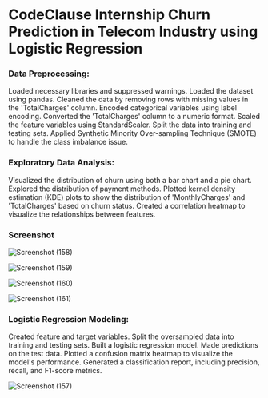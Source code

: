 # CodeClause Internship Churn Prediction in Telecom Industry using Logistic Regression
### Data Preprocessing:
Loaded necessary libraries and suppressed warnings.
Loaded the dataset using pandas.
Cleaned the data by removing rows with missing values in the 'TotalCharges' column.
Encoded categorical variables using label encoding.
Converted the 'TotalCharges' column to a numeric format.
Scaled the feature variables using StandardScaler.
Split the data into training and testing sets.
Applied Synthetic Minority Over-sampling Technique (SMOTE) to handle the class imbalance issue.

### Exploratory Data Analysis:
Visualized the distribution of churn using both a bar chart and a pie chart.
Explored the distribution of payment methods.
Plotted kernel density estimation (KDE) plots to show the distribution of 'MonthlyCharges' and 'TotalCharges' based on churn status.
Created a correlation heatmap to visualize the relationships between features.

### Screenshot
![Screenshot (158)](https://github.com/AmandeepkaurCSE/-CodeClauseInternship_ProjectName/assets/64351796/40b19c6a-9fce-4132-8760-479c92aad715)

![Screenshot (159)](https://github.com/AmandeepkaurCSE/-CodeClauseInternship_ProjectName/assets/64351796/fa77d21d-0e63-4e7f-b550-d54a50434ef7)

![Screenshot (160)](https://github.com/AmandeepkaurCSE/-CodeClauseInternship_ProjectName/assets/64351796/74d23d82-77fa-4675-806d-42c79ee054b3)

![Screenshot (161)](https://github.com/AmandeepkaurCSE/-CodeClauseInternship_ProjectName/assets/64351796/69ccb03c-0620-455d-ad9e-40fcc3c850c0)


### Logistic Regression Modeling:
Created feature and target variables.
Split the oversampled data into training and testing sets.
Built a logistic regression model.
Made predictions on the test data.
Plotted a confusion matrix heatmap to visualize the model's performance.
Generated a classification report, including precision, recall, and F1-score metrics.

![Screenshot (157)](https://github.com/AmandeepkaurCSE/-CodeClauseInternship_ProjectName/assets/64351796/602537f7-ee2b-48eb-a162-9b5691c53adb)

